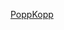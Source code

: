 [PoppKopp](https://petriklajosszki-my.sharepoint.com/:b:/g/personal/frics_kornel_petrik_hu/EXHXxTJJOm9Clt0iQbWwV64BX3mVoTzE-N2VuBFtsorX5Q?e=Y4k1rW)
